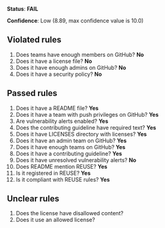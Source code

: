 **Status**: **FAIL**

**Confidence**: Low (8.89, max confidence value is 10.0)

## Violated rules

1.  Does teams have enough members on GitHub? **No**
1.  Does it have a license file? **No**
1.  Does it have enough admins on GitHub? **No**
1.  Does it have a security policy? **No**


## Passed rules

1.  Does it have a README file? **Yes**
1.  Does it have a team with push privileges on GitHub? **Yes**
1.  Are vulnerability alerts enabled? **Yes**
1.  Does the contributing guideline have required text? **Yes**
1.  Does it have LICENSES directory with licenses? **Yes**
1.  Does it have an admin team on GitHub? **Yes**
1.  Does it have enough teams on GitHub? **Yes**
1.  Does it have a contributing guideline? **Yes**
1.  Does it have unresolved vulnerability alerts? **No**
1.  Does README mention REUSE? **Yes**
1.  Is it registered in REUSE? **Yes**
1.  Is it compliant with REUSE rules? **Yes**


## Unclear rules

1.  Does the license have disallowed content?
1.  Does it use an allowed license?

